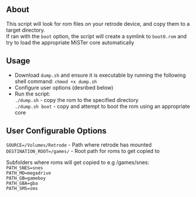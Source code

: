 ## About
This script will look for rom files on your retrode device, and copy them to a target directory.  
If ran with the `boot` option, the script will create a symlink to `boot0.rom` and try to load the appropriate MiSTer core automatically

## Usage
* Download `dump.sh` and ensure it is executable by running the following shell command:
`chmod +x dump.sh`
* Configure user options (desribed below)
* Run the script:  
`./dump.sh` - copy the rom to the specified directory  
`./dump.sh boot` - copy and attempt to boot the rom using an appropriate core


## User Configurable Options
`SOURCE=/Volumes/Retrode` - Path where retrode has mounted  
`DESTINATION_ROOT=/games/` - Root path for roms to get copied to

Subfolders where roms will get copied to e.g /games/snes:  
`PATH_SNES=snes`  
`PATH_MD=megadrive`  
`PATH_GB=gameboy`  
`PATH_GBA=gba`  
`PATH_SMS=sms`  
